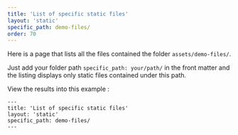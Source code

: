 ```yaml
---
title: 'List of specific static files'
layout: 'static'
specific_path: demo-files/
order: 70
---
```

Here is a page that lists all the files contained the folder `assets/demo-files/`.

Just add your folder path `specific_path: your/path/` in the front matter and the listing displays only static files contained under this path.

View the results into this example :

```
---
title: 'List of specific static files'
layout: 'static'
specific_path: demo-files/
---
```
